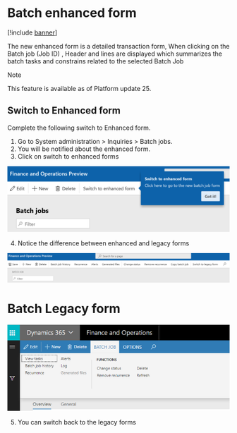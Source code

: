 # Batch enhanced form

[!include [banner](../includes/banner.md)]

The new enhanced form is a detailed transaction form, When clicking on the Batch job (Job ID) , Header and lines are displayed which summarizes the batch tasks and constrains related to the selected Batch Job
>[!NOTE] 
>This feature is available as of Platform update 25.


## Switch to Enhanced form
Complete the following switch to Enhanced form.

1.	Go to System administration > Inquiries > Batch jobs.
2.	You will be notified about the enhanced form.
3.	Click on switch to enhanced forms



![Switch to Enhanced form](./media/batch-popup.png) 
 
4.	Notice the difference between enhanced and legacy forms

![Enhanced form](./media/enhanced-form.png)

# Batch Legacy form
![Legacy Form](./media/batch-legacy.png) 

5.	You can switch back to the legacy forms
